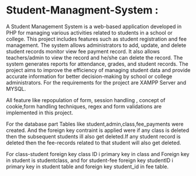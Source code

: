 # Student-Managment-System : 
A Student Management System is a web-based application developed in PHP for managing various activities related to students in a school or college. This project includes features such as student registration and fee management. The system allows administrators to add, update, and delete student records monitor view fee payment record. It also allows teachers/admin to view the record and he/she can delete the record. The system generates reports for attendance, grades, and student records. The project aims to improve the efficiency of managing student data and provide accurate information for better decision-making by school or college administrators.
For the requirements for the project are XAMPP Server and MYSQL.

All feature like repopulation of form, session handling , concept of cookie,form handling techniques, regex and form validations are implemented in this project.

For the database part Tables like student,admin,class,fee_payments were created. And the foreign key contraint is applied were if any class is deleted then the subsequent students ill also get deleted.If any student record is deleted then the fee-records related to that student will also get deleted.

For class-student foreign key class ID i primary key in class and Foreign key in student is studentclass, and for student-fee foreign key studentID i primary key in student table and foreign key student_id in fee table.



